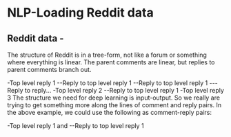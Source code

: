 # NLP-Loading Reddit data

Reddit data -
---------------

The structure of Reddit is in a tree-form, not like a forum or something where everything is linear. The parent comments are linear, but replies to parent comments branch out.

-Top level reply 1
--Reply to top level reply 1
--Reply to top level reply 1
---Reply to reply...
-Top level reply 2
--Reply to top level reply 1
-Top level reply 3
The structure we need for deep learning is input-output. So we really are trying to get something more along the lines of comment and reply pairs. In the above example, we could use the following as comment-reply pairs:

-Top level reply 1 and --Reply to top level reply 1
